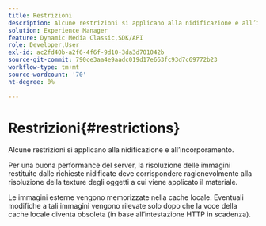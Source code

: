 ```yaml
---
title: Restrizioni
description: Alcune restrizioni si applicano alla nidificazione e all’incorporamento.
solution: Experience Manager
feature: Dynamic Media Classic,SDK/API
role: Developer,User
exl-id: ac2fd40b-a2f6-4f6f-9d10-3da3d701042b
source-git-commit: 790ce3aa4e9aadc019d17e663fc93d7c69772b23
workflow-type: tm+mt
source-wordcount: '70'
ht-degree: 0%

---
```


# Restrizioni{#restrictions}

Alcune restrizioni si applicano alla nidificazione e all’incorporamento.

Per una buona performance del server, la risoluzione delle immagini restituite dalle richieste nidificate deve corrispondere ragionevolmente alla risoluzione della texture degli oggetti a cui viene applicato il materiale.

Le immagini esterne vengono memorizzate nella cache locale. Eventuali modifiche a tali immagini vengono rilevate solo dopo che la voce della cache locale diventa obsoleta (in base all’intestazione HTTP in scadenza).
